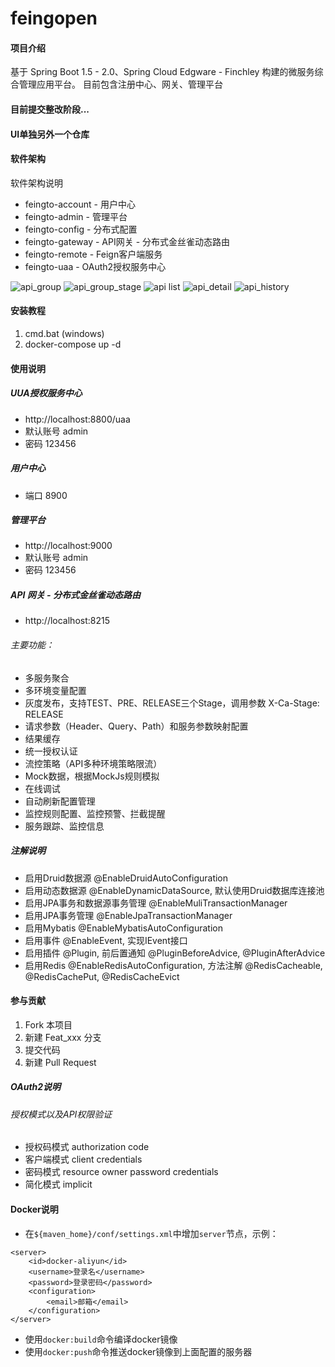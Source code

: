# feingopen

#### 项目介绍
基于 Spring Boot 1.5 - 2.0、Spring Cloud Edgware - Finchley 构建的微服务综合管理应用平台。 目前包含注册中心、网关、管理平台

#### 目前提交整改阶段...
#### UI单独另外一个仓库

#### 软件架构
软件架构说明
* feingto-account - 用户中心
* feingto-admin - 管理平台
* feingto-config - 分布式配置
* feingto-gateway - API网关 - 分布式金丝雀动态路由
* feingto-remote - Feign客户端服务
* feingto-uaa - OAuth2授权服务中心

![api_group](http://www.feingto.com/static/gateway_demo/api_group.png)
![api_group_stage](http://www.feingto.com/static/gateway_demo/api_group_stage.png)
![api list](http://www.feingto.com/static/gateway_demo/api_list.png)
![api_detail](http://www.feingto.com/static/gateway_demo/api_detail.png)
![api_history](http://www.feingto.com/static/gateway_demo/api_history.png)


#### 安装教程

1. cmd.bat (windows)
2. docker-compose up -d

#### 使用说明

##### UUA授权服务中心
* http://localhost:8800/uaa
* 默认账号 admin
* 密码 123456

##### 用户中心
* 端口 8900

##### 管理平台
* http://localhost:9000
* 默认账号 admin
* 密码 123456

##### API 网关 - 分布式金丝雀动态路由
* http://localhost:8215
###### 主要功能：
* 多服务聚合
* 多环境变量配置
* 灰度发布，支持TEST、PRE、RELEASE三个Stage，调用参数 X-Ca-Stage: RELEASE
* 请求参数（Header、Query、Path）和服务参数映射配置
* 结果缓存
* 统一授权认证
* 流控策略（API多种环境策略限流）
* Mock数据，根据MockJs规则模拟
* 在线调试
* 自动刷新配置管理
* 监控规则配置、监控预警、拦截提醒
* 服务跟踪、监控信息

##### 注解说明
* 启用Druid数据源 @EnableDruidAutoConfiguration
* 启用动态数据源 @EnableDynamicDataSource, 默认使用Druid数据库连接池
* 启用JPA事务和数据源事务管理 @EnableMuliTransactionManager
* 启用JPA事务管理 @EnableJpaTransactionManager
* 启用Mybatis @EnableMybatisAutoConfiguration
* 启用事件 @EnableEvent, 实现IEvent接口
* 启用插件 @Plugin, 前后置通知 @PluginBeforeAdvice, @PluginAfterAdvice
* 启用Redis @EnableRedisAutoConfiguration, 方法注解 @RedisCacheable, @RedisCachePut, @RedisCacheEvict

#### 参与贡献

1. Fork 本项目
2. 新建 Feat_xxx 分支
3. 提交代码
4. 新建 Pull Request

##### OAuth2说明
###### 授权模式以及API权限验证
* 授权码模式 authorization code
* 客户端模式 client credentials
* 密码模式 resource owner password credentials
* 简化模式 implicit

#### Docker说明
* 在`${maven_home}/conf/settings.xml`中增加`server`节点，示例：
```
<server>
    <id>docker-aliyun</id>
    <username>登录名</username>
    <password>登录密码</password>
    <configuration>
        <email>邮箱</email>
    </configuration>
</server>
```
* 使用`docker:build`命令编译docker镜像
* 使用`docker:push`命令推送docker镜像到上面配置的服务器
